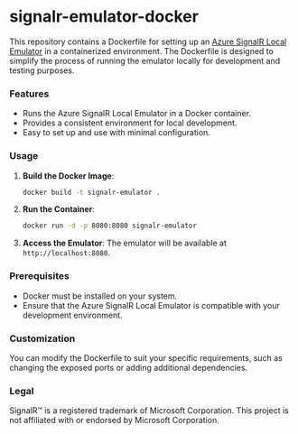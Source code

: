 # signalr-emulator-docker

This repository contains a Dockerfile for setting up an [Azure SignalR Local Emulator](https://learn.microsoft.com/en-us/azure/azure-signalr/signalr-howto-emulator) in a containerized environment. The Dockerfile is designed to simplify the process of running the emulator locally for development and testing purposes.

### Features
- Runs the Azure SignalR Local Emulator in a Docker container.
- Provides a consistent environment for local development.
- Easy to set up and use with minimal configuration.

### Usage

1. **Build the Docker Image**:
    ```bash
    docker build -t signalr-emulator .
    ```

2. **Run the Container**:
    ```bash
    docker run -d -p 8080:8080 signalr-emulator
    ```

3. **Access the Emulator**:
    The emulator will be available at `http://localhost:8080`.

### Prerequisites
- Docker must be installed on your system.
- Ensure that the Azure SignalR Local Emulator is compatible with your development environment.

### Customization
You can modify the Dockerfile to suit your specific requirements, such as changing the exposed ports or adding additional dependencies.

### Legal
SignalR™ is a registered trademark of Microsoft Corporation. This project is not affiliated with or endorsed by Microsoft Corporation.
